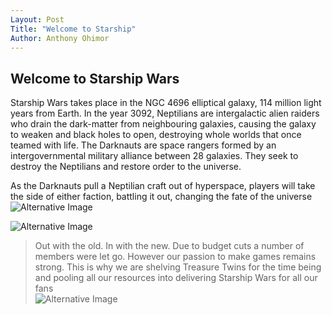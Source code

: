 ```yaml
---
Layout: Post
Title: "Welcome to Starship"
Author: Anthony Ohimor 
---
```

## Welcome to Starship Wars 
 
Starship Wars takes place in the NGC 4696 elliptical galaxy, 114 million light years from Earth. In the year 3092, Neptilians are intergalactic alien raiders who drain the dark-matter from neighbouring galaxies, causing the galaxy to weaken and black holes to open, destroying whole worlds that once teamed with life. The Darknauts are space rangers formed by an intergovernmental military alliance between 28 galaxies. They seek to destroy the Neptilians and restore order to the universe. 
 
As the Darknauts pull a Neptilian craft out of hyperspace, players will take the side of either faction, battling it out, changing the fate of the universe
![Alternative Image ](https://cdn.discordapp.com/attachments/905913951559221308/940225342369587210/Ggpnqw_and_Free_for_personal_use_only.png)<br>

![Alternative Image](https://cdn.discordapp.com/attachments/905913951559221308/942775005094240276/1_DrdoykepjJjkG7cBoX_1dA2x.jpg) <br>
>Out with the old. In with the new. Due to budget cuts a number of members were let go. However our passion to make games remains strong. This is why we are shelving Treasure Twins for the time being and pooling all our resources into delivering Starship Wars for all our fans <br>
![Alternative Image](https://cdn.discordapp.com/attachments/905913951559221308/951217703983652954/warpdrive.jpg)
